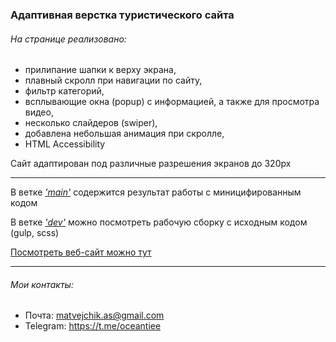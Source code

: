 ### Адаптивная верстка туристического сайта

###### На странице реализовано:

* прилипание шапки к верху экрана, 
* плавный скролл при навигации по сайту, 
* фильтр категорий, 
* всплывающие окна (popup) с информацией, а также для просмотра видео, 
* несколько слайдеров (swiper), 
* добавлена небольшая анимация при скролле,
* HTML Accessibility

Сайт адаптирован под различные разрешения экранов до 320px

---

В ветке <a href="https://github.com/oceantiee/tropa">_'main'_</a>  содержится результат работы с миницифированным кодом

В ветке <a href="https://github.com/oceantiee/tropa/tree/dev">_'dev'_</a> можно посмотреть рабочую сборку c исходным кодом (gulp, scss)  

<a href="http://tropa.matvejchik.ru/">Посмотреть веб-сайт можно тут</a>

---

###### Мои контакты:

* Почта: matvejchik.as@gmail.com
* Telegram: https://t.me/oceantiee
